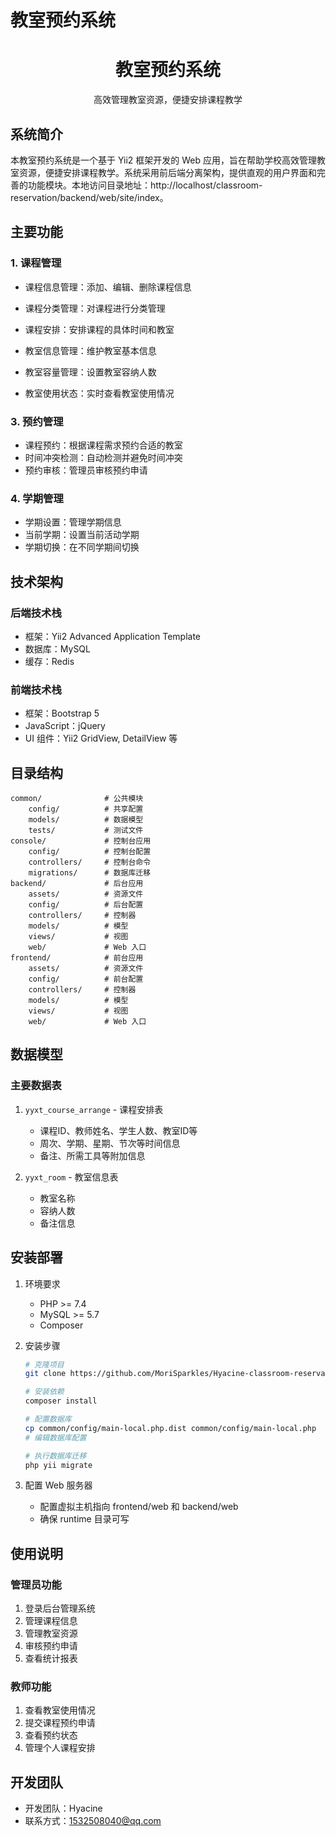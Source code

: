 # 教室预约系统

<p align="center">
    <h1 align="center">教室预约系统</h1>
    <p align="center">高效管理教室资源，便捷安排课程教学</p>
</p>

## 系统简介

本教室预约系统是一个基于 Yii2 框架开发的 Web 应用，旨在帮助学校高效管理教室资源，便捷安排课程教学。系统采用前后端分离架构，提供直观的用户界面和完善的功能模块。本地访问目录地址：http://localhost/classroom-reservation/backend/web/site/index。

## 主要功能

### 1. 课程管理
- 课程信息管理：添加、编辑、删除课程信息
- 课程分类管理：对课程进行分类管理
- 课程安排：安排课程的具体时间和教室

- 教室信息管理：维护教室基本信息
- 教室容量管理：设置教室容纳人数
- 教室使用状态：实时查看教室使用情况

### 3. 预约管理
- 课程预约：根据课程需求预约合适的教室
- 时间冲突检测：自动检测并避免时间冲突
- 预约审核：管理员审核预约申请

### 4. 学期管理
- 学期设置：管理学期信息
- 当前学期：设置当前活动学期
- 学期切换：在不同学期间切换

## 技术架构

### 后端技术栈
- 框架：Yii2 Advanced Application Template
- 数据库：MySQL
- 缓存：Redis

### 前端技术栈
- 框架：Bootstrap 5
- JavaScript：jQuery
- UI 组件：Yii2 GridView, DetailView 等

## 目录结构

```
common/              # 公共模块
    config/          # 共享配置
    models/          # 数据模型
    tests/           # 测试文件
console/             # 控制台应用
    config/          # 控制台配置
    controllers/     # 控制台命令
    migrations/      # 数据库迁移
backend/             # 后台应用
    assets/          # 资源文件
    config/          # 后台配置
    controllers/     # 控制器
    models/          # 模型
    views/           # 视图
    web/             # Web 入口
frontend/            # 前台应用
    assets/          # 资源文件
    config/          # 前台配置
    controllers/     # 控制器
    models/          # 模型
    views/           # 视图
    web/             # Web 入口
```

## 数据模型

### 主要数据表
1. `yyxt_course_arrange` - 课程安排表
   - 课程ID、教师姓名、学生人数、教室ID等
   - 周次、学期、星期、节次等时间信息
   - 备注、所需工具等附加信息

2. `yyxt_room` - 教室信息表
   - 教室名称
   - 容纳人数
   - 备注信息

## 安装部署

1. 环境要求
   - PHP >= 7.4
   - MySQL >= 5.7
   - Composer

2. 安装步骤
   ```bash
   # 克隆项目
   git clone https://github.com/MoriSparkles/Hyacine-classroom-reservation.git

   # 安装依赖
   composer install

   # 配置数据库
   cp common/config/main-local.php.dist common/config/main-local.php
   # 编辑数据库配置

   # 执行数据库迁移
   php yii migrate
   ```

3. 配置 Web 服务器
   - 配置虚拟主机指向 frontend/web 和 backend/web
   - 确保 runtime 目录可写

## 使用说明

### 管理员功能
1. 登录后台管理系统
2. 管理课程信息
3. 管理教室资源
4. 审核预约申请
5. 查看统计报表

### 教师功能
1. 查看教室使用情况
2. 提交课程预约申请
3. 查看预约状态
4. 管理个人课程安排

## 开发团队

- 开发团队：Hyacine
- 联系方式：1532508040@qq.com


